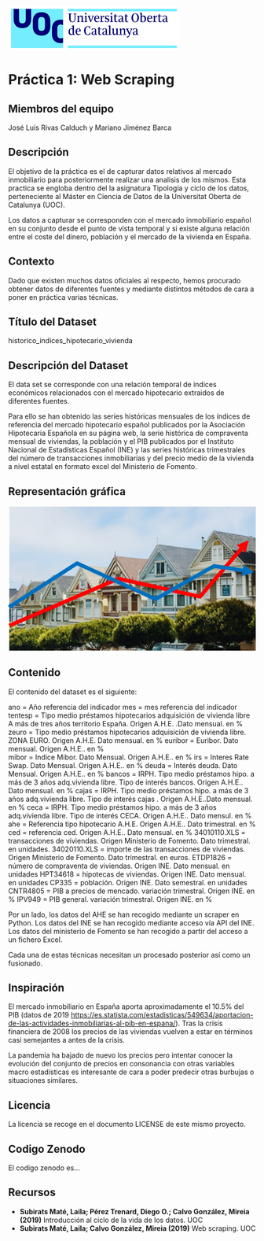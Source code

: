  ![Logo UOC](img/logo_uoc_peq.png?raw=true) 

# Práctica 1: Web Scraping

## Miembros del equipo

José Luis Rivas Calduch y Mariano Jiménez Barca

## Descripción

El objetivo de la práctica es el de capturar datos relativos al mercado inmobiliario para posteriormente realizar una analisis de los mismos. Esta practica se engloba dentro del la asignatura Tipología y ciclo de los datos, perteneciente al Máster en Ciencia de Datos de la Universitat Oberta de Catalunya (UOC).

Los datos a capturar se corresponden con el mercado inmobiliario español en su conjunto desde el punto de vista temporal y si existe alguna relación entre el coste del dinero, población y el mercado de la vivienda en España. 

## Contexto

Dado que existen muchos datos oficiales al respecto, hemos procurado obtener datos de diferentes fuentes y mediante distintos métodos de cara a poner en práctica varias técnicas. 

## Título del Dataset

historico_indices_hipotecario_vivienda


## Descripción del Dataset

El data set se corresponde con una relación temporal de indices económicos relacionados con el mercado hipotecario extraidos de diferentes fuentes.

Para ello se han obtenido las series históricas mensuales de los índices de referencia del mercado hipotecario español publicados por la Asociación Hipotecaria Española en su página web, la serie histórica de compraventa mensual de viviendas, la población y el PIB publicados por el Instituto Nacional de Estadísticas Español (INE) y las series históricas trimestrales del número de transacciones inmobiliarias y del precio medio de la vivienda a nivel estatal en formato excel del Ministerio de Fomento.

## Representación gráfica

![Representacion_grafica](img/foto2.PNG?raw=true) 

## Contenido

El contenido del dataset es el siguiente:

ano = Año referencia del indicador
mes = mes referencia del indicador
tentesp = Tipo medio préstamos hipotecarios adquisición de vivienda libre A más de tres años territorio España. Origen A.H.E. .Dato mensual. en %
zeuro =  Tipo medio préstamos hipotecarios adquisición de vivienda libre. ZONA EURO. Origen A.H.E. Dato mensual. en %
euribor = Euribor. Dato mensual. Origen A.H.E.. en %            
mibor = Indice Mibor. Dato Mensual. Origen A.H.E.. en %
irs = Interes Rate Swap. Dato Mensual. Origen A.H.E.. en %
deuda = Interés deuda. Dato Mensual. Origen A.H.E.. en %
bancos = IRPH. Tipo medio préstamos hipo. a más de 3 años adq.vivienda libre. Tipo de interés bancos. Origen A.H.E.. Dato mensual. en %
cajas = IRPH. Tipo medio préstamos hipo. a más de 3 años adq.vivienda libre. Tipo de interés cajas . Origen A.H.E..Dato mensual. en %
ceca = IRPH. Tipo medio préstamos hipo. a más de 3 años adq.vivienda libre. Tipo de interés CECA. Origen A.H.E.. Dato mensul. en %
ahe = Referencia tipo hipotecario A.H.E. Origen A.H.E.. Dato trimestral. en %
ced = referencia ced. Origen A.H.E.. Dato mensual. en %
34010110.XLS = transacciones de viviendas. Origen Ministerio de Fomento. Dato trimestral. en unidades.
34020110.XLS = importe de las transacciones de viviendas. Origen Ministerio de Fomento. Dato trimestral. en euros.
ETDP1826 = número de compraventa de viviendas. Origen INE. Dato mensual. en unidades
HPT34618 = hipotecas de viviendas. Origen INE. Dato mensual. en unidades
CP335 = población. Origen INE. Dato semestral. en unidades
CNTR4805 = PIB a precios de mencado. variación trimestral. Origen INE. en %
IPV949 = PIB general. variación trimestral. Origen INE. en %

Por un lado, los datos del AHE se han recogido mediante un scraper en Python. Los datos del INE se han recogido mediante acceso vía API del INE. Los datos del ministerio de Fomento se han recogido a partir del acceso a un fichero Excel.

Cada una de estas técnicas necesitan un procesado posterior así como un fusionado.

## Inspiración

El mercado inmobiliario en España aporta aproximadamente el 10.5% del PIB (datos de 2019 https://es.statista.com/estadisticas/549634/aportacion-de-las-actividades-inmobiliarias-al-pib-en-espana/). Tras la crisis financiera de 2008 los precios de las viviendas vuelven a estar en términos casi semejantes a antes de la crisis.

La pandemia ha bajado de nuevo los precios pero intentar conocer la evolución del conjunto de precios en consonancia con otras variables macro estadísticas es interesante de cara a poder predecir  otras burbujas o situaciones similares. 

## Licencia

La licencia se recoge en el documento LICENSE de este mismo proyecto.

## Codigo Zenodo

El codigo zenodo es...

## Recursos

* **Subirats Maté, Laila; Pérez Trenard, Diego O.; Calvo González, Mireia (2019)** Introducción al ciclo de la vida de los datos. UOC
* **Subirats Maté, Laila; Calvo González, Mireia (2019)** Web scraping. UOC

